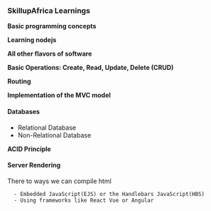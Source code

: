 ### SkillupAfrica Learnings

**Basic programming concepts**

**Learning nodejs**

**All other flavors of software**

**Basic Operations: Create, Read, Update, Delete (CRUD)**

**Routing**

**Implementation of the MVC model**

#### Databases
   - Relational Database
   - Non-Relational Database

  **ACID Principle**
  
  
#### Server Rendering
   There to ways we can compile html
   
      - Embedded JavaScript(EJS) or the Handlebars JavaScript(HBS)
      - Using frameworks like React Vue or Angular

